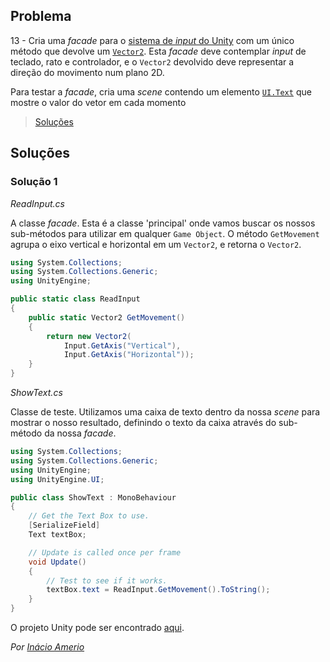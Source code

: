 ## Problema

13 - Cria uma _facade_ para o
[sistema de _input_ do Unity](https://docs.unity3d.com/ScriptReference/Input.html)
com um único método que devolve um
[`Vector2`](https://docs.unity3d.com/ScriptReference/Vector2.html). Esta
_facade_ deve contemplar _input_ de teclado, rato e controlador, e o `Vector2`
devolvido deve representar a direção do movimento num plano 2D.

Para testar a _facade_, cria uma _scene_ contendo um elemento
[`UI.Text`](https://docs.unity3d.com/ScriptReference/UI.Text.html) que mostre
o valor do vetor em cada momento

> [Soluções](../solucoes/02/013.md)

## Soluções

### Solução 1

*ReadInput.cs*

A classe *facade*. Esta é a classe 'principal' onde vamos buscar os nossos
sub-métodos para utilizar em qualquer `Game Object`. O método `GetMovement`
agrupa o eixo vertical e horizontal em um `Vector2`, e retorna o `Vector2`.

```cs
using System.Collections;
using System.Collections.Generic;
using UnityEngine;

public static class ReadInput
{
    public static Vector2 GetMovement()
    {
        return new Vector2(
            Input.GetAxis("Vertical"),
            Input.GetAxis("Horizontal"));
    }
}

```

*ShowText.cs*

Classe de teste. Utilizamos uma caixa de texto dentro da nossa *scene* para
mostrar o nosso resultado, definindo o texto da caixa através do sub-método
da nossa *facade*.

```cs
using System.Collections;
using System.Collections.Generic;
using UnityEngine;
using UnityEngine.UI;

public class ShowText : MonoBehaviour
{
    // Get the Text Box to use.
    [SerializeField]
    Text textBox;

    // Update is called once per frame
    void Update()
    {
        // Test to see if it works.
        textBox.text = ReadInput.GetMovement().ToString();
    }
}
```

O projeto Unity pode ser encontrado [aqui](./013_sol1/LP2Testing/).

*Por [Inácio Amerio](https://github.com/FPTheFluffyPawed)*